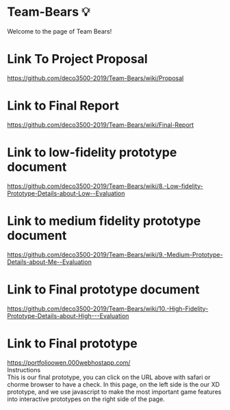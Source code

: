 # Team-Bears 💡 
Welcome to the page of Team Bears!
# Link To Project Proposal
https://github.com/deco3500-2019/Team-Bears/wiki/Proposal
# Link to Final Report
https://github.com/deco3500-2019/Team-Bears/wiki/Final-Report
# Link to low-fidelity prototype document
https://github.com/deco3500-2019/Team-Bears/wiki/8.-Low-fidelity-Prototype-Details-about-Low--Evaluation
# Link to medium fidelity prototype document
https://github.com/deco3500-2019/Team-Bears/wiki/9.-Medium-Prototype-Details-about-Me--Evaluation
# Link to Final prototype document
https://github.com/deco3500-2019/Team-Bears/wiki/10.-High-Fidelity-Prototype-Details-about-High---Evaluation
# Link to Final prototype
https://portfolioowen.000webhostapp.com/<br/>
Instructions<br/>
This is our final prototype, you can click on the URL above with safari or chorme browser to have a check. In this page, on the left side is the our XD prototype, and we use javascript to make the most important game features into interactive prototypes on the right side of the page.



